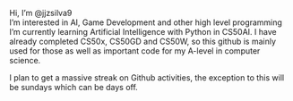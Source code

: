 Hi, I’m @jjzsilva9 <br>
I’m interested in AI, Game Development and other high level programming <br>
I’m currently learning Artificial Intelligence with Python in CS50AI. I have already completed CS50x, CS50GD and CS50W, so this github is mainly used for those as well as important code for my A-level in computer science.

I plan to get a massive streak on Github activities, the exception to this will be sundays which can be days off.

